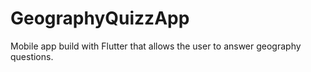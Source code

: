 # GeographyQuizzApp
Mobile app build with Flutter that allows the user to answer geography questions.

